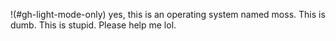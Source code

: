 !(#gh-light-mode-only)
yes, this is an operating system named moss. This is dumb. This is stupid. Please help me lol.
